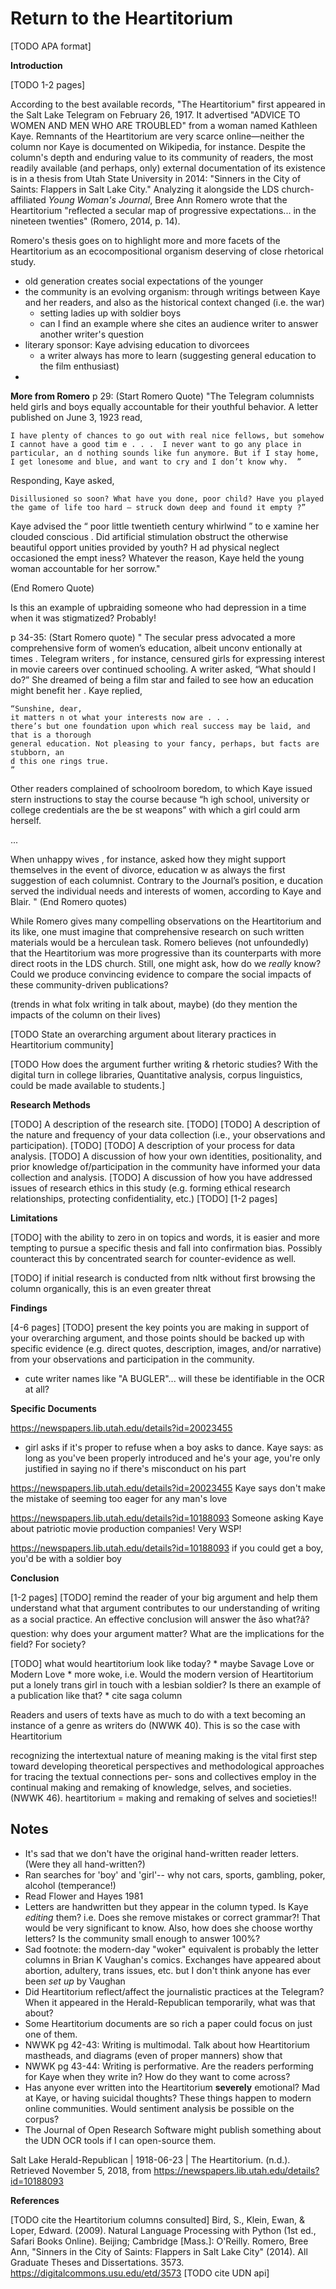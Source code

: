 # Return to the Heartitorium

[TODO APA format]

**Introduction**

[TODO 1-2 pages]

According to the best available records, "The Heartitorium" first appeared in
the Salt Lake Telegram on February 26, 1917. It advertised "ADVICE TO WOMEN AND
MEN WHO ARE TROUBLED" from a woman named Kathleen Kaye. Remnants of the
Heartitorium are very scarce online&mdash;neither the column nor Kaye is
documented on Wikipedia, for instance. Despite the column's depth and enduring
value to its community of readers, the most readily available (and perhaps,
only) external documentation of its existence is in a thesis from Utah State
University in 2014: "Sinners in the City of Saints: Flappers in Salt Lake
City." Analyzing it alongside the LDS church-affiliated *Young Woman's
Journal*, Bree Ann Romero wrote that the Heartitorium "reflected a secular map
of progressive expectations... in the nineteen twenties" (Romero, 2014, p. 14).

Romero's thesis goes on to highlight more and more facets of the Heartitorium as
an ecocompositional organism deserving of close rhetorical study.

* old generation creates social expectations of the younger
* the community is an evolving organism: through writings between Kaye and her readers,
  and also as the historical context changed (i.e. the war)
    * setting ladies up with soldier boys
    * can I find an example where she cites an audience writer to answer another writer's
      question
* literary sponsor: Kaye advising education to divorcees
    * a  writer always has more to learn (suggesting general education to the film
      enthusiast)
* 

**More from Romero**
p 29: (Start Romero Quote) "The Telegram columnists held girls and boys equally accountable for their youthful behavior.  A letter published on June 3, 1923 read, 

```
I have plenty of chances to go out with real nice fellows, but somehow I cannot have a good tim e . . .  I never want to go any place in particular, an d nothing sounds like fun anymore. But if I stay home, I get lonesome and blue, and want to cry and I don’t know why.  ”
```
Responding, Kaye asked, 

```
Disillusioned so soon? What have you done, poor child? Have you played the game of life too hard — struck down deep and found it empty ?”
```

Kaye advised the “ poor little twentieth century whirlwind ” to e xamine her clouded conscious . Did artificial stimulation obstruct the otherwise beautiful opport unities provided by youth? H ad physical neglect occasioned the empt iness? Whatever the reason, Kaye held the young woman accountable for her sorrow."

(End Romero Quote)

Is this an example of upbraiding someone who had depression in a time when it was stigmatized? Probably!

p 34-35: (Start Romero quote)
" The secular press advocated a more comprehensive form of women’s education, albeit unconv entionally at times .  Telegram writers , for instance, censured girls for expressing interest in movie careers over continued
schooling. A writer asked, “What should I do?” She dreamed of being a film star and failed to see how an education might
benefit her .
Kaye replied, 
```
“Sunshine, dear,
it matters n ot what your interests now are . . .
there’s but one foundation upon which real success may be laid, and that is a thorough
general education. Not pleasing to your fancy, perhaps, but facts are stubborn, an
d this one rings true.
”
```

Other readers complained of schoolroom boredom, to which Kaye issued stern instructions to stay the course because “h igh school, university or college credentials are the be st weapons” with which a girl could arm herself.

... 

When unhappy wives , for instance, asked how they might support themselves in the event of divorce, education w as always the first suggestion of each columnist. Contrary to the Journal’s position, e ducation served the individual needs and interests of women, according to Kaye and Blair. "
(End Romero quotes)


While Romero gives many compelling observations on the Heartitorium and its like, one must imagine that comprehensive research on such written materials would be a herculean task. Romero believes (not unfoundedly) that the Heartitorium was more progressive than its counterparts with more direct roots in the LDS church. Still, one might ask, how do we *really* know? Could we produce convincing evidence to compare the social impacts of these community-driven publications?

(trends in what folx writing in talk about, maybe)
(do they mention the impacts of the column on their lives)

[TODO State an overarching argument about literary practices in Heartitorium community]

[TODO How does the argument further writing & rhetoric studies? With the
digital turn in college libraries, Quantitative analysis, corpus linguistics,
could be made available to students.]

**Research Methods**

[TODO] A description of the research site.
[TODO] 
[TODO] A description of the nature and frequency of your data collection (i.e., your observations and participation).
[TODO] 
[TODO] A description of your process for data analysis.
[TODO] A discussion of how your own identities, positionality, and prior knowledge of/participation in the community have informed your data collection and analysis.
[TODO] A discussion of how you have addressed issues of research ethics in this study (e.g. forming ethical research relationships, protecting confidentiality, etc.)
[TODO] 
[1-2 pages]

**Limitations**

[TODO] with the ability to zero in on topics and words, it is easier and more tempting to pursue a specific thesis and fall into confirmation bias. Possibly counteract this by concentrated search for counter-evidence as well.

[TODO] if initial research is conducted from nltk without first browsing the column organically, this is an even greater threat
 

**Findings**

[4-6 pages]
    [TODO] present the key points you are making in support of your overarching argument, and those points should be backed up with specific evidence (e.g. direct quotes, description, images, and/or narrative) from your observations and participation in the community.


* cute writer names like "A BUGLER"... will these be identifiable in the OCR at
  all?


**Specific Documents**

https://newspapers.lib.utah.edu/details?id=20023455
- girl asks if it's proper to refuse when a boy asks to dance.
Kaye says: as long as you've been properly introduced and he's your age, you're only justified in saying no if there's misconduct on his part

https://newspapers.lib.utah.edu/details?id=20023455
Kaye says don't make the mistake of seeming too eager for any man's love

https://newspapers.lib.utah.edu/details?id=10188093
Someone asking Kaye about patriotic movie production companies! Very WSP!

https://newspapers.lib.utah.edu/details?id=10188093
if you could get a boy, you'd be with a soldier boy
 
**Conclusion**

[1-2 pages]
[TODO] remind the reader of your big argument and help them understand what that argument contributes to our understanding of writing as a social practice. An effective conclusion will answer the âso what?â? question: why does your argument matter? What are the implications for the field? For society?

[TODO] what would heartitorium look like today?
    * maybe Savage Love or Modern Love
    * more woke, i.e. Would the modern version of Heartitorium put a lonely trans girl in touch with a lesbian soldier? Is there an example of a publication like that?
    * cite saga column

Readers and users of texts have as much to do with
a text becoming an instance of a genre as writers do (NWWK 40). This is so the case with Heartitorium

recognizing the intertextual nature of meaning
making is the vital first step toward developing theoretical perspectives
and methodological approaches for tracing the textual connections per-
sons and collectives employ in the continual making and remaking of
knowledge, selves, and societies. (NWWK 46). heartitorium = making and remaking of selves and societies!!


Notes
---

* It's sad that we don't have the original hand-written reader letters. (Were they all hand-written?)
* Ran searches for 'boy' and 'girl'-- why not cars, sports, gambling, poker, alcohol (temperance!)
* Read Flower and Hayes 1981
* Letters are handwritten but they appear in the column typed. Is Kaye *editing* them? i.e. Does she remove mistakes or correct grammar?! That would be very significant to know. Also, how does she choose worthy letters? Is the community small enough to answer 100%?
* Sad footnote: the modern-day "woker" equivalent is probably the letter columns in Brian K Vaughan's comics. Exchanges have appeared about abortion, adultery, trans issues, etc. but I don't think anyone has ever been *set up* by Vaughan
* Did Heartitorium reflect/affect the journalistic practices at the Telegram? When it appeared in the Herald-Republican temporarily, what was that about?
* Some Heartitorium documents are so rich a paper could focus on just one of them.
* NWWK pg 42-43: Writing is multimodal. Talk about how Heartitorium mastheads, and diagrams (even of proper manners) show that
* NWWK pg 43-44: Writing is performative. Are the readers performing for Kaye when they write in? How do they want to come across?
* Has anyone ever written into the Heartitorium **severely** emotional? Mad at Kaye, or having suicidal thoughts? These things happen to modern online communities. Would sentiment analysis be possible on the corpus?
* The Journal of Open Research Software might publish something about the UDN OCR tools if I can open-source them.
 
Salt Lake Herald-Republican | 1918-06-23 | The Heartitorium. (n.d.). Retrieved November 5, 2018, from https://newspapers.lib.utah.edu/details?id=10188093

**References**


[TODO cite the Heartitorium columns consulted]
Bird, S., Klein, Ewan, & Loper, Edward. (2009). Natural Language Processing with Python (1st ed., Safari Books Online). Beijing; Cambridge [Mass.]: O'Reilly.
Romero, Bree Ann, "Sinners in the City of Saints: Flappers in Salt Lake City" (2014). All Graduate Theses and Dissertations. 3573. https://digitalcommons.usu.edu/etd/3573
[TODO cite UDN api]

